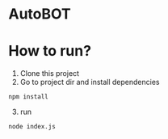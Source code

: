# AutoBOT


# How to run?

1. Clone this project
2. Go to project dir and install dependencies
```
npm install
```
3. run
```
node index.js
```
